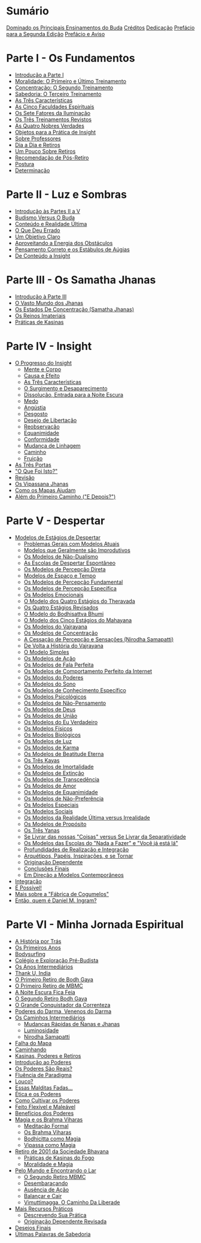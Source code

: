 # Sumário

[Dominado os Principais Ensinamentos do Buda](./titulo.md)
[Créditos](./creditos.md)
[Dedicação](./dedicacao.md)
[Prefácio para a Segunda Edição](./prefacio_segunda_edicao.md)
[Prefácio e Aviso](./prefacio_e_aviso.md)

# Parte I - Os Fundamentos

 - [Introdução a Parte I](introducao_parte_i.md)
 - [Moralidade: O Primeiro e Último Treinamento]()
 - [Concentração: O Segundo Treinamento]()
 - [Sabedoria: O Terceiro Treinamento]()
 - [As Três Características]()
 - [As Cinco Faculdades Espirituais]()
 - [Os Sete Fatores da Iluminação]()
 - [Os Três Treinamentos Revistos]()
 - [As Quatro Nobres Verdades]()
 - [Objetos para a Prática de Insight]()
 - [Sobre Professores]()
 - [Dia a Dia e Retiros]()
 - [Um Pouco Sobre Retiros]()
 - [Recomendação de Pós-Retiro]()
 - [Postura]()
 - [Determinação]()

# Parte II - Luz e Sombras

 - [Introdução às Partes II a V]()
 - [Budismo Versus O Buda]()
 - [Conteúdo e Realidade Última]()
 - [O Que Deu Errado]()
 - [Um Objetivo Claro]()
 - [Aproveitando a Energia dos Obstáculos]()
 - [Pensamento Correto e os Estábulos de Aúgias]()
 - [De Conteúdo a Insight]()

# Parte III - Os Samatha Jhanas

 - [Introdução à Parte III]()
 - [O Vasto Mundo dos Jhanas]()
 - [Os Estados De Concentração (Samatha Jhanas)]()
 - [Os Reinos Imateriais]()
 - [Práticas de Kasinas]()

# Parte IV - Insight

 - [O Progresso do Insight]()
    - [Mente e Corpo]()
    - [Causa e Efeito]()
    - [As Três Características]()
    - [O Surgimento e Desaparecimento]()
    - [Dissolução, Entrada para a Noite Escura]()
    - [Medo]()
    - [Angústia]()
    - [Desgosto]()
    - [Desejo de Libertação]()
    - [Reobservação]()
    - [Equanimidade]()
    - [Conformidade]()
    - [Mudança de Linhagem]()
    - [Caminho]()
    - [Fruição]()
 - [As Três Portas]()
 - ["O Que Foi Isto?"]()
 - [Revisão]()
 - [Os Vipassana Jhanas]()
 - [Como os Mapas Ajudam]()
 - [Além do Primeiro Caminho ("E Depois?")]()

# Parte V - Despertar

 - [Modelos de Estágios de Despertar]()
    - [Problemas Gerais com Modelos Atuais]()
    - [Modelos que Geralmente são Improdutivos]()
    - [Os Modelos de Não-Dualismo]()
    - [As Escolas de Despertar Espontâneo]()
    - [Os Modelos de Percepção Direta]()
    - [Modelos de Espaço e Tempo]()
    - [Os Modelos de Percepção Fundamental]()
    - [Os Modelos de Percepção Específica]()
    - [Os Modelos Emocionais]()
    - [O Modelo dos Quatro Estágios do Theravada]()
    - [Os Quatro Estágios Revisados]()
    - [O Modelo do Bodhisattva Bhumi]()
    - [O Modelo dos Cinco Estágios do Mahayana]()
    - [Os Modelos do Vajrayana]()
    - [Os Modelos de Concentração]()
    - [A Cessação de Percepção e Sensações (Nirodha Samapatti)]()
    - [De Volta a História do Vajrayana]()
    - [O Modelo Simples]()
    - [Os Modelos de Ação]()
    - [Os Modelos de Fala Perfeita]()
    - [Os Modelos de Comportamento Perfeito da Internet]()
    - [Os Modelos do Poderes]()
    - [Os Modelos do Sono]()
    - [Os Modelos de Conhecimento Específico]()
    - [Os Modelos Psicológicos]()
    - [Os Modelos de Não-Pensamento]()
    - [Os Modelos de Deus]()
    - [Os Modelos de União]()
    - [Os Modelos do Eu Verdadeiro]()
    - [Os Modelos Físicos]()
    - [Os Modelos Biológicos]()
    - [Os Modelos de Luz]()
    - [Os Modelos de Karma]()
    - [Os Modelos de Beatitude Eterna]()
    - [Os Três Kayas]()
    - [Os Modelos de Imortalidade]()
    - [Os Modelos de Extinção]()
    - [Os Modelos de Transcedência]()
    - [Os Modelos de Amor]()
    - [Os Modelos de Equanimidade]()
    - [Os Modelos de Não-Preferência]()
    - [Os Modelos Especiais]()
    - [Os Modelos Sociais]()
    - [Os Modelos da Realidade Última versus Irrealidade]()
    - [Os Modelos de Propósito]()
    - [Os Três Yanas]()
    - [Se Livrar das nossas "Coisas" versus Se Livrar da Separatividade]()
    - [Os Modelos das Escolas do "Nada a Fazer" e "Você já está lá"]()
    - [Profundidades de Realização e Integração]()
    - [Arquétipos, Papéis, Inspirações, e se Tornar]()
    - [Originação Dependente]()
    - [Conclusões Finais]()
    - [Em Direção a Modelos Contemporâneos]()
 - [Integração]()
 - [É Possível!]()
 - [Mais sobre a "Fábrica de Cogumelos"]()
 - [Então, quem é Daniel M. Ingram?]()

# Parte VI - Minha Jornada Espiritual

 - [A História por Trás]()
 - [Os Primeiros Anos]()
 - [Bodysurfing]()
 - [Colégio e Exploração Pré-Budista]()
 - [Os Anos Intermediários]()
 - [Thank U, India]()
 - [O Primeiro Retiro de Bodh Gaya]()
 - [O Primeiro Retiro de MBMC]()
 - [A Noite Escura Fica Feia]()
 - [O Segundo Retiro Bodh Gaya]()
 - [O Grande Conquistador da Correnteza]()
 - [Poderes do Darma, Venenos do Darma]()
 - [Os Caminhos Intermediários]()
    - [Mudanças Rápidas de Ñanas e Jhanas]()
    - [Luminosidade]()
    - [Nirodha Samapatti]()
 - [Falha do Mapa]()
 - [Caminhando]()
 - [Kasinas, Poderes e Retiros]()
 - [Introdução ao Poderes]()
 - [Os Poderes São Reais?]()
 - [Fluência de Paradigma]()
 - [Louco?]()
 - [Essas Malditas Fadas...]()
 - [Ética e os Poderes]()
 - [Como Cultivar os Poderes]()
 - [Feito Flexível e Maleável]()
 - [Benefícios dos Poderes]()
 - [Magia e os Brahma Viharas]()
    - [Meditação Formal]()
    - [Os Brahma Viharas]()
    - [Bodhicitta como Magia]()
    - [Vipassa como Magia]()
 - [Retiro de 2001 da Sociedade Bhavana]()
    - [Práticas de Kasinas do Fogo]()
    - [Moralidade e Magia]()
 - [Pelo Mundo e Encontrando o Lar]()
    - [O Segundo Retiro MBMC]()
    - [Desembaraçando]()
    - [Ausência de Ação]()
    - [Balançar e Cair]()
    - [Vimuttimagga, O Caminho Da Liberade]()
 - [Mais Recursos Práticos]()
    - [Descrevendo Sua Prática]()
    - [Originação Dependente Revisada]()
 - [Desejos Finais]()
 - [Últimas Palavras de Sabedoria]()
